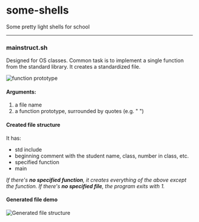 # some-shells
Some pretty light shells for school

---

### mainstruct.sh
Designed for OS classes. Common task is to implement a single function from the standard library. It creates a standardized file.

![function prototype](../media/bashscr_.png?raw=true)

#### Arguments:
1. a file name
2. a function prototype, surrounded by quotes (e.g. " ")
#### Created file structure
It has:
- std include
- beginning comment with the student name, class, number in class, etc.
- specified function
- main

*If there's **no specified function**, it creates everything of the above except the function.
If there's **no specified file**, the program exits with 1.*

#### Generated file demo
![Generated file structure](../media/file_struct.png?raw=true)

